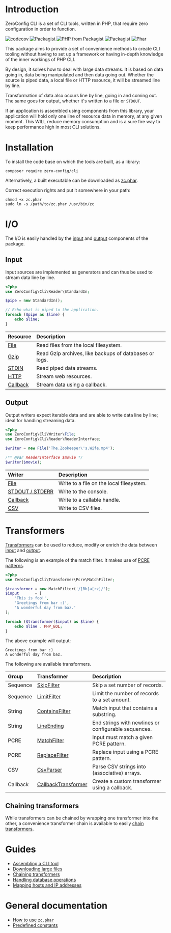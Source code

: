# Introduction

ZeroConfig CLI is a set of CLI tools, written in PHP, that require zero
configuration in order to function.

[![codecov](https://codecov.io/bb/zeroconfig/cli/branch/master/graph/badge.svg)](https://codecov.io/bb/zeroconfig/cli)
[![Packagist](https://img.shields.io/packagist/v/zero-config/cli.svg)](https://packagist.org/packages/zero-config/cli)
[![PHP from Packagist](https://img.shields.io/packagist/php-v/zero-config/cli.svg)](https://secure.php.net/)
[![Packagist](https://img.shields.io/packagist/l/zero-config/cli.svg)](https://github.com/ZeroConfig/CLI/blob/master/LICENSE)
[![Phar](https://img.shields.io/badge/Phar-download-brightgreen.svg)](https://bitbucket.org/zeroconfig/cli/downloads/zc.phar)

This package aims to provide a set of convenience methods to create CLI tooling
without having to set up a framework or having in-depth knowledge of the inner
workings of PHP CLI.

By design, it solves how to deal with large data streams. It is based on data
going in, data being manipulated and then data going out. Whether the source is
piped data, a local file or HTTP resource, it will be streamed line by line.

Transformation of data also occurs line by line, going in and coming out. The
same goes for output, whether it's written to a file or `STDOUT`.

If an application is assembled using components from this library, your
application will hold only one line of resource data in memory, at any given
moment. This WILL reduce memory consumption and is a sure fire way to keep
performance high in most CLI solutions.

# Installation

To install the code base on which the tools are built, as a library:

```
composer require zero-config/cli
```

Alternatively, a built executable can be downloaded as 
[zc.phar](https://bitbucket.org/zeroconfig/cli/downloads/zc.phar).

Correct execution rights and put it somewhere in your path:

```
chmod +x zc.phar
sudo ln -s /path/to/zc.phar /usr/bin/zc 
```

# I/O

The I/O is easily handled by the [input](docs/input.md) and [output](docs/output.md)
components of the package.

## Input

Input sources are implemented as generators and can thus be used to stream data
line by line.

```php
<?php
use ZeroConfig\Cli\Reader\StandardIn;

$pipe = new StandardIn();

// Echo what is piped to the application.
foreach ($pipe as $line) {
    echo $line;
}
```

| Resource                      | Description                                            |
|:------------------------------|:-------------------------------------------------------|
| [File](input/file.md)         | Read files from the local filesystem.                  |
| [Gzip](input/gzip.md)         | Read Gzip archives, like backups of databases or logs. |
| [STDIN](input/stdin.md)       | Read piped data streams.                               |
| [HTTP](input/http.md)         | Stream web resources.                                  |
| [Callback](input/callback.md) | Stream data using a callback.                          |

## Output

Output writers expect iterable data and are able to write data line by line;
ideal for handling streaming data.

```php
<?php
use ZeroConfig\Cli\Writer\File;
use ZeroConfig\Cli\Reader\ReaderInterface;

$writer = new File('The.Zookeeper\'s.Wife.mp4');

/** @var ReaderInterface $movie */
$writer($movie);
```

| Writer                                     | Description                              |
|:-------------------------------------------|:-----------------------------------------|
| [File](output/file.md)                     | Write to a file on the local filesystem. |
| [STDOUT / STDERR](output/stdout-stderr.md) | Write to the console.                    |
| [Callback](output/callback.md)             | Write to a callable handle.              |
| [CSV](output/csv.md)                       | Write to CSV files.                      |

# Transformers

[Transformers](docs/transformers.md) can be used to reduce, modify or enrich the
data between [input](docs/input.md) and [output](docs/output.md).

The following is an example of the match filter.
It makes use of [PCRE patterns](https://secure.php.net/manual/en/book.pcre.php).

```php
<?php
use ZeroConfig\Cli\Transformer\Pcre\MatchFilter;

$transformer = new MatchFilter('/[Bb]a[rz]/');
$input       = [
    'This is foo!',
    'Greetings from bar :)',
    'A wonderful day from baz.'
];

foreach ($transformer($input) as $line) {
    echo $line . PHP_EOL;
}
```

The above example will output:

```
Greetings from bar :)
A wonderful day from baz.
```

The following are available transformers.

| Group    | Transformer                                                   | Description                                          |
|:---------|:--------------------------------------------------------------|:-----------------------------------------------------|
| Sequence | [SkipFilter](docs/transformers/sequence/skip.md)              | Skip a set number of records.                        |
| Sequence | [LimitFilter](docs/transformers/sequence/limit.md)            | Limit the number of records to a set amount.         |
| String   | [ContainsFilter](docs/transformers/string/contains.md)        | Match input that contains a substring.               |
| String   | [LineEnding](docs/transformers/string/line-ending.md)         | End strings with newlines or configurable sequences. |
| PCRE     | [MatchFilter](docs/transformers/pcre/match.md)                | Input must match a given PCRE pattern.               |
| PCRE     | [ReplaceFilter](docs/transformers/pcre/replace.md)            | Replace input using a PCRE pattern.                  |
| CSV      | [CsvParser](docs/transformers/csv/parser.md)                  | Parse CSV strings into (associative) arrays.         |
| Callback | [CallbackTransformer](docs/transformers/callback/callback.md) | Create a custom transformer using a callback.        |

## Chaining transformers

While transformers can be chained by wrapping one transformer into the other,
a convenience transformer chain is available to easily
[chain transformers](docs/guides/chaining-transformers.md).

# Guides

- [Assembling a CLI tool](docs/guides/example-application.md)
- [Downloading large files](docs/guides/downloading-large-files.md)
- [Chaining transformers](docs/guides/chaining-transformers.md)
- [Handling database operations](docs/guides/database-operations.md)
- [Mapping hosts and IP addresses](docs/guides/mapping-hosts-and-ip-addresses.md)

# General documentation

- [How to use `zc.phar`](docs/zc-usage.md)
- [Predefined constants](docs/constants.md)
